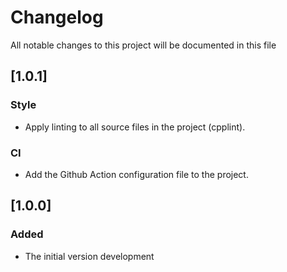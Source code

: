 # Changelog

All notable changes to this project will be documented in this file

## [1.0.1]

### Style
- Apply linting to all source files in the project (cpplint).

### CI
- Add the Github Action configuration file to the project.

## [1.0.0]

### Added

- The initial version development
